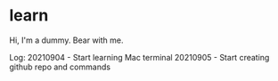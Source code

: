 # learn

Hi, I'm a dummy. Bear with me.

Log:
20210904 - Start learning Mac terminal
20210905 - Start creating github repo and commands

